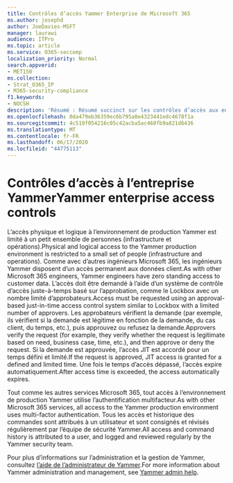 ```yaml
---
title: Contrôles d’accès Yammer Enterprise de Microsoft 365
ms.author: josephd
author: JoeDavies-MSFT
manager: laurawi
audience: ITPro
ms.topic: article
ms.service: O365-seccomp
localization_priority: Normal
search.appverid:
- MET150
ms.collection:
- Strat_O365_IP
- M365-security-compliance
f1.keywords:
- NOCSH
description: 'Résumé : Résumé succinct sur les contrôles d’accès aux entreprises Yammer dans l’environnement de production.'
ms.openlocfilehash: 0da479eb36359ec6b795a8e4323441edc4678f1a
ms.sourcegitcommit: 4c519f054216c05c42acba5ac460fb9a821d6436
ms.translationtype: MT
ms.contentlocale: fr-FR
ms.lasthandoff: 06/17/2020
ms.locfileid: "44775113"
---
```

# <a name="yammer-enterprise-access-controls"></a><span data-ttu-id="7cf1a-103">Contrôles d’accès à l’entreprise Yammer</span><span class="sxs-lookup"><span data-stu-id="7cf1a-103">Yammer enterprise access controls</span></span> 

<span data-ttu-id="7cf1a-104">L’accès physique et logique à l’environnement de production Yammer est limité à un petit ensemble de personnes (infrastructure et opérations).</span><span class="sxs-lookup"><span data-stu-id="7cf1a-104">Physical and logical access to the Yammer production environment is restricted to a small set of people (infrastructure and operations).</span></span> <span data-ttu-id="7cf1a-105">Comme avec d’autres ingénieurs Microsoft 365, les ingénieurs Yammer disposent d’un accès permanent aux données client.</span><span class="sxs-lookup"><span data-stu-id="7cf1a-105">As with other Microsoft 365 engineers, Yammer engineers have zero standing access to customer data.</span></span> <span data-ttu-id="7cf1a-106">L’accès doit être demandé à l’aide d’un système de contrôle d’accès juste-à-temps basé sur l’approbation, comme le Lockbox avec un nombre limité d’approbateurs.</span><span class="sxs-lookup"><span data-stu-id="7cf1a-106">Access must be requested using an approval-based just-in-time access control system similar to Lockbox with a limited number of approvers.</span></span> <span data-ttu-id="7cf1a-107">Les approbateurs vérifient la demande (par exemple, ils vérifient si la demande est légitime en fonction de la demande, du cas client, du temps, etc.), puis approuvez ou refusez la demande.</span><span class="sxs-lookup"><span data-stu-id="7cf1a-107">Approvers verify the request (for example, they verify whether the request is legitimate based on need, business case, time, etc.), and then approve or deny the request.</span></span> <span data-ttu-id="7cf1a-108">Si la demande est approuvée, l’accès JIT est accordé pour un temps défini et limité.</span><span class="sxs-lookup"><span data-stu-id="7cf1a-108">If the request is approved, JIT access is granted for a defined and limited time.</span></span> <span data-ttu-id="7cf1a-109">Une fois le temps d’accès dépassé, l’accès expire automatiquement.</span><span class="sxs-lookup"><span data-stu-id="7cf1a-109">After access time is exceeded, the access automatically expires.</span></span>

<span data-ttu-id="7cf1a-110">Tout comme les autres services Microsoft 365, tout accès à l’environnement de production Yammer utilise l’authentification multifacteur.</span><span class="sxs-lookup"><span data-stu-id="7cf1a-110">As with other Microsoft 365 services, all access to the Yammer production environment uses multi-factor authentication.</span></span> <span data-ttu-id="7cf1a-111">Tous les accès et historique des commandes sont attribués à un utilisateur et sont consignés et révisés régulièrement par l’équipe de sécurité Yammer.</span><span class="sxs-lookup"><span data-stu-id="7cf1a-111">All access and command history is attributed to a user, and logged and reviewed regularly by the Yammer security team.</span></span>

<span data-ttu-id="7cf1a-112">Pour plus d’informations sur l’administration et la gestion de Yammer, consultez [l’aide de l’administrateur de Yammer](https://docs.microsoft.com/yammer/yammer-landing-page).</span><span class="sxs-lookup"><span data-stu-id="7cf1a-112">For more information about Yammer administration and management, see [Yammer admin help](https://docs.microsoft.com/yammer/yammer-landing-page).</span></span>
